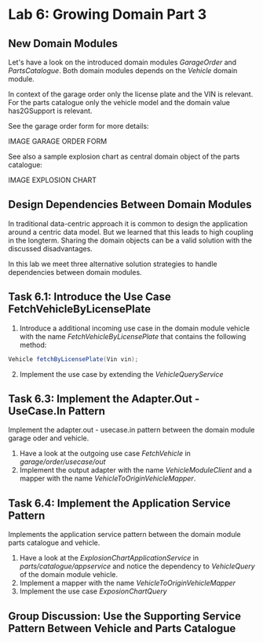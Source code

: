 # Lab 6: Growing Domain Part 3

## New Domain Modules

Let's have a look on the introduced domain modules _GarageOrder_ and _PartsCatalogue_. 
Both domain modules depends on the _Vehicle_ domain module.

In context of the garage order only the license plate and the VIN is relevant.
For the parts catalogue only the vehicle model and the domain value
has2GSupport is relevant.

See the garage order form for more details:

IMAGE GARAGE ORDER FORM

See also a sample explosion chart as central domain object of the parts catalogue:

IMAGE EXPLOSION CHART

## Design Dependencies Between Domain Modules

In traditional data-centric approach it is common to design the application
around a centric data model. But we learned that this leads to high coupling
in the longterm. Sharing the domain objects can be a valid solution with the discussed
disadvantages.

In this lab we meet three alternative solution strategies to handle
dependencies between domain modules.

## Task 6.1: Introduce the Use Case FetchVehicleByLicensePlate

1. Introduce a additional incoming use case in the domain module vehicle with the
name _FetchVehicleByLicensePlate_ that contains the following method:
```java
Vehicle fetchByLicensePlate(Vin vin);
```
2. Implement the use case by extending the _VehicleQueryService_

## Task 6.3: Implement the Adapter.Out - UseCase.In Pattern

Implement the adapter.out - usecase.in pattern between the domain module
garage oder and vehicle.

1. Have a look at the outgoing use case _FetchVehicle_ in _garage/order/usecase/out_
2. Implement the output adapter with the name _VehicleModuleClient_ and a mapper
with the name _VehicleToOriginVehicleMapper_.

## Task 6.4: Implement the Application Service Pattern

Implements the application service pattern between the domain module
parts catalogue and vehicle.

1. Have a look at the _ExplosionChartApplicationService_ in _parts/catalogue/appservice_ and notice the
dependency to _VehicleQuery_ of the domain module vehicle.
2. Implement a mapper with the name _VehicleToOriginVehicleMapper_
3. Implement the use case _ExposionChartQuery_

## Group Discussion: Use the Supporting Service Pattern Between Vehicle and Parts Catalogue